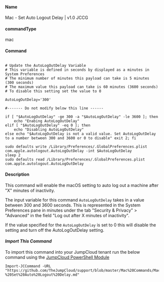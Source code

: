 #### Name

Mac - Set Auto Logout Delay | v1.0 JCCG

#### commandType

mac

#### Command

```

# Update the AutoLogOutDelay Variable
# This variable is defined in seconds by displayed as a minutes in System Preferences
# The minimum number of minutes this payload can take is 5 minutes (300 seconds)
# The maximum value this payload can take is 60 minutes (3600 seconds)
# To disable this setting set the value to 0

AutoLogOutDelay='300'

#------- Do not modify below this line ------

if [ "$AutoLogOutDelay" -ge 300 -a "$AutoLogOutDelay" -le 3600 ]; then
    echo "Enabing AutoLogOutDelay"
elif [ "$AutoLogOutDelay" -eq 0 ]; then
    echo "Disabling AutoLogOutDelay"
else echo "$AutoLogOutDelay is not a valid value. Set AutoLogOutDelay to a number between 300 and 3600 or 0 to disable" exit 2; fi

sudo defaults write /Library/Preferences/.GlobalPreferences.plist com.apple.autologout.AutoLogOutDelay -int $AutoLogOutDelay
sleep 2
sudo defaults read /Library/Preferences/.GlobalPreferences.plist com.apple.autologout.AutoLogOutDelay
```

#### Description

This command will enable the macOS setting to auto log out a machine after "X" minutes of inactivity.

The input variable for this command `AutoLogOutDelay` takes in a value between 300 and 3600 seconds.
This is represented in the System Preferences pane in minutes under the tab "Security & Privacy" > "Advanced" in the field "Log out after X minutes of inactivity".

If the value specified for the `AutoLogOutDelay` is set to 0 this will disable the setting and turn off the AutoLogOutDelay setting.

#### *Import This Command*

To import this command into your JumpCloud tenant run the below command using the [JumpCloud PowerShell Module](https://github.com/TheJumpCloud/support/wiki/Installing-the-JumpCloud-PowerShell-Module)

```
Import-JCCommand -URL "https://github.com/TheJumpCloud/support/blob/master/Mac%20Commands/Mac%20-%20Set%20Auto%20Logout%20Delay.md"
```
